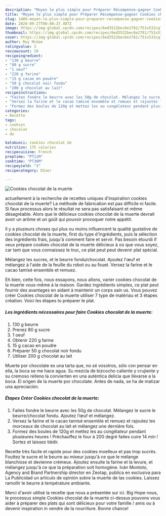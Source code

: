 ```yaml
---
description: "Moyen le plus simple pour Préparer Récompense-gagner Cookies chocolat de la muerte"
title: "Moyen le plus simple pour Préparer Récompense-gagner Cookies chocolat de la muerte"
slug: 1409-moyen-le-plus-simple-pour-preparer-recompense-gagner-cookies-chocolat-de-la-muerte
date: 2020-09-27T00:40:37.487Z
image: https://img-global.cpcdn.com/recipes/6ed3522bec6e2781/751x532cq70/cookies-chocolat-de-la-muerte-photo-principale-de-la-recette.jpg
thumbnail: https://img-global.cpcdn.com/recipes/6ed3522bec6e2781/751x532cq70/cookies-chocolat-de-la-muerte-photo-principale-de-la-recette.jpg
cover: https://img-global.cpcdn.com/recipes/6ed3522bec6e2781/751x532cq70/cookies-chocolat-de-la-muerte-photo-principale-de-la-recette.jpg
author: Roy McGee
ratingvalue: 3
reviewcount: 10
recipeingredient:
- "130 g beurre"
- "80 g sucre"
- "1 oeuf"
- "220 g farine"
- "15 g cacao en poudre"
- "50 g chocolat noir fondu"
- "200 g chocolat au lait"
recipeinstructions:
- "Faites fondre le beurre avec les 50g de chocolat. Mélangez le sucre le beurre/chocolat fondu. Ajoutez l’œuf et mélangez."
- "Versez la farine et le cacao tamisé ensemble et remuez et rajoutez les morceaux de chocolat au lait et mélangez une dernière fois."
- "Formez des boules de 120g et mettez les au congélateur pendant plusieures heures ! Préchauffez le four à 200 degré faites cuire 14 min ! Sortez et laissez tiédir."
categories:
- Recette
tags:
- cookies
- chocolat
- de

katakunci: cookies chocolat de 
nutrition: 175 calories
recipecuisine: French
preptime: "PT11M"
cooktime: "PT36M"
recipeyield: "3"
recipecategory: Dîner

---
```



![Cookies chocolat de la muerte](https://img-global.cpcdn.com/recipes/6ed3522bec6e2781/751x532cq70/cookies-chocolat-de-la-muerte-photo-principale-de-la-recette.jpg)

actuellement à la recherche de recettes uniques d'inspiration cookies chocolat de la muerte? La méthode de fabrication est pas difficile ni facile. Si faux processus alors le résultat ne sera pas satisfaisant et même désagréable. Alors que le délicieux cookies chocolat de la muerte devrait avoir un arôme et un goût qui pouvoir provoquer notre appétit.

Il y a plusieurs choses qui plus ou moins influencent la qualité gustative de cookies chocolat de la muerte, first du type d'ingrédients, puis la sélection des ingrédients frais, jusqu'à comment faire et servir. Pas besoin étourdi if veux prépare cookies chocolat de la muerte délicieux à où que vous soyez, car tant que vous connaissez le truc, ce plat peut peut devenir plat spécial.

Mélangez les sucres, et le beurre fondu/chocolat. Ajoutez l&#39;œuf et mélangez à l&#39;aide de la feuille du robot ou au fouet. Versez la farine et le cacao tamisé ensemble et remuez.


Eh bien, cette fois, nous essayons, nous allons, varier cookies chocolat de la muerte vous-même à la maison. Gardez ingrédients simples, ce plat peut fournir des avantages en aidant à maintenir un corps sain us. Vous pouvez créer Cookies chocolat de la muerte utiliser 7 type de matériau et 3 étapes création. Voici les étapes to préparer le plat.

<!--inarticleads1-->

##### Les ingrédients nécessaires pour faire Cookies chocolat de la muerte:

1.  130 g beurre
1. Prenez 80 g sucre
1.  1 oeuf
1. Obtenir 220 g farine
1.  15 g cacao en poudre
1. Préparer 50 g chocolat noir fondu
1. Utiliser 200 g chocolat au lait


Muerte por chocolate es una tarta que, no sé vosotros, sólo con pensar en ella, la boca se me hace agua. Su mezcla de bizcocho caliente y crujiente y su cremoso relleno la convierten en una auténtica delicia que llevarse a la boca. El origen de la muerte por chocolate. Antes de nada, se ha de matizar una apreciación. 

<!--inarticleads2-->

##### Étapes Créer Cookies chocolat de la muerte:

1. Faites fondre le beurre avec les 50g de chocolat. Mélangez le sucre le beurre/chocolat fondu. Ajoutez l’œuf et mélangez.
1. Versez la farine et le cacao tamisé ensemble et remuez et rajoutez les morceaux de chocolat au lait et mélangez une dernière fois.
1. Formez des boules de 120g et mettez les au congélateur pendant plusieures heures ! Préchauffez le four à 200 degré faites cuire 14 min ! Sortez et laissez tiédir.


Recette très facile et rapide pour des cookies moelleux et pas trop sucrés. Fouttez le sucre et le beurre au mixeur jusqu&#39;à ce que le mélange blanchisse et devienne crémeux. Ajoutez ensuite la farine et la levure, et mélangez jusqu&#39;à ce que la préparation soit homogène. Iván Montoto, Agency and Brand Partnership director en Zeotap, publica en exclusiva para La Publicidad un artículo de opinión sobre la muerte de las cookies. Laissez ramollir le beurre à température ambiante. 


Merci d'avoir utilisé la recette que nous a présentée sur ici. Big Hope nous, le processus simple Cookies chocolat de la muerte ci-dessus pouvons vous aider à préparer des plats qui sont délicieux pour votre famille / amis ou à devenir inspiration in vendre de la nourriture. Bonne chance!
